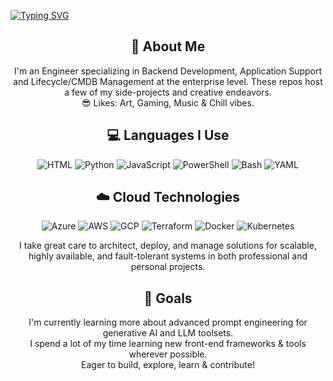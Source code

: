 <!--  Adding Contribution visualizer - Snake etc.

<div align="center">
    <img src="https://raw.githubusercontent.com/jShy-Dev/jShy-Dev/output/github-contribution-grid-snake.svg" alt="GitHub Contribution Grid Snake Animation"/>
</div>

-->
<a href="https://git.io/typing-svg"><img src="https://readme-typing-svg.herokuapp.com?font=Fira+Code&delay=2000&size=40&color=2457AD&center=true&vCenter=true&pause=300&duration=2500&random=false&width=1000&height=100&lines=Hello+World;Thanks+for+checking+out+my+Github!;Take+a+look+around+👀;All+feedback+is+welcome!" alt="Typing SVG" /></a>
  </p>
</div>
<div align="center">
  <h2>🚀 About Me</h2>
  <p>I'm an Engineer specializing in Backend Development, Application Support and Lifecycle/CMDB Management at the enterprise level. These repos host a few of my side-projects and creative endeavors.<br>😎 Likes: Art, Gaming, Music & Chill vibes.</p> 
  <h2>💻 Languages I Use </h2>
  <div align="center">
    <img src="https://img.shields.io/badge/HTML+CSS-7c616f?style=for-the-badge&logo=html5&logoColor=white" alt="HTML"/>
    <img src="https://img.shields.io/badge/Python-3776AB?style=for-the-badge&logo=python&logoColor=white" alt="Python"/>
    <img src="https://img.shields.io/badge/JavaScript-F7DF1E?style=for-the-badge&logo=javascript&logoColor=black" alt="JavaScript"/>
    <img src="https://img.shields.io/badge/PowerShell-5391FE?style=for-the-badge&logo=powershell&logoColor=white" alt="PowerShell"/>
    <img src="https://img.shields.io/badge/Bash-4EAA25?style=for-the-badge&logo=gnu-bash&logoColor=white" alt="Bash"/>
    <img src="https://img.shields.io/badge/YAML-CB171E?style=for-the-badge" alt="YAML"/>
  </div> 
  <h2>☁️ Cloud Technologies</h2>
  <div align="center">
    <img src="https://img.shields.io/badge/Azure-0089D6?style=for-the-badge&logo=microsoftazure&logoColor=white" alt="Azure"/>
    <img src="https://img.shields.io/badge/AWS-FF9900?style=for-the-badge&logo=amazonaws&logoColor=white" alt="AWS" />
    <img src="https://img.shields.io/badge/GCP-4285F4?style=for-the-badge&logo=googlecloud&logoColor=white" alt="GCP"/>
    <img src="https://img.shields.io/badge/Terraform-623CE4?style=for-the-badge&logo=terraform&logoColor=white" alt="Terraform"/>
    <img src="https://img.shields.io/badge/Docker-2496ED?style=for-the-badge&logo=docker&logoColor=white" alt="Docker"/>
    <img src="https://img.shields.io/badge/Kubernetes-326CE5?style=for-the-badge&logo=kubernetes&logoColor=white" alt="Kubernetes"/>
  </div>
  <p align="center">I take great care to architect, deploy, and manage solutions for scalable, highly available, and fault-tolerant systems in both professional and personal projects. </p>
  <h2>🎯 Goals</h2>
  <p>I'm currently learning more about advanced prompt engineering for generative AI and LLM toolsets.
  <br> 
  I spend a lot of my time learning new front-end frameworks & tools wherever possible. 
  <br>
  Eager to build, explore, learn & contribute!
  </p>
  <br>
</div>  

<div align="center"> 
  <p>

<!--    //typing text effect with appearance of telling python in CLI to print the readme contents

<a href="https://git.io/typing-svg"><img src="https://readme-typing-svg.herokuapp.com?font=Fira+Code&color=006622&background=000000&pause=1&multiline=true&duration=300&repeat=false&random=false&width=500&height=175&lines=f+=+open('README.md');with+open('README.md',+'r')+as+file:;file_contents+=+f.read();print(file_contents);f.close()" alt="Typing SVG" /></a>

-->
      
<!--
**jShy-Dev/jShy-Dev** is a ✨ _special_ ✨ repository because its `README.md` (this file) appears on your GitHub profile.

Here are some ideas to get you started:

- 🔭 I’m currently working on ...
- 🌱 I’m currently learning ...
- 👯 I’m looking to collaborate on ...
- 🤔 I’m looking for help with ...
- 💬 Ask me about ...
- 📫 How to reach me: ...
- 😄 Pronouns: ...
- ⚡ Fun fact: ...
-->
